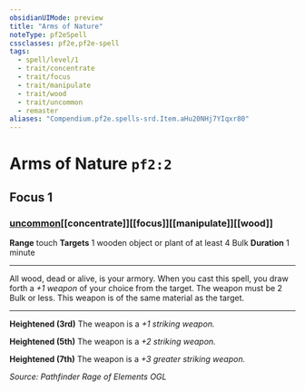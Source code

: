 ```yaml
---
obsidianUIMode: preview
title: "Arms of Nature"
noteType: pf2eSpell
cssclasses: pf2e,pf2e-spell
tags:
  - spell/level/1
  - trait/concentrate
  - trait/focus
  - trait/manipulate
  - trait/wood
  - trait/uncommon
  - remaster
aliases: "Compendium.pf2e.spells-srd.Item.aHu20NHj7YIqxr80" 
---
```

# Arms of Nature  `pf2:2`  
## Focus 1
### [uncommon](uncommon "Uncommon Rarity Trait")[[concentrate]][[focus]][[manipulate]][[wood]]

**Range** touch
**Targets** 1 wooden object or plant of at least 4 Bulk
**Duration** 1 minute
* * * 
All wood, dead or alive, is your armory. When you cast this spell, you draw forth a _+1 weapon_ of your choice from the target. The weapon must be 2 Bulk or less. This weapon is of the same material as the target.

* * *

**Heightened (3rd)** The weapon is a _+1 striking weapon._

**Heightened (5th)** The weapon is a _+2 striking weapon._

**Heightened (7th)** The weapon is a _+3 greater striking weapon._

*Source: Pathfinder Rage of Elements*
*OGL*